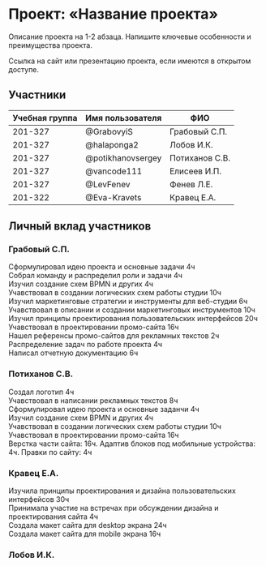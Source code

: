 # Проект: «Название проекта»

Описание проекта на 1-2 абзаца. Напишите ключевые особенности и преимущества проекта.

Ссылка на сайт или презентацию проекта, если имеются в открытом доступе.

## Участники

| Учебная группа | Имя пользователя  | ФИО                      |
|----------------|-------------------|--------------------------|
| 201-327        | @GrabovyiS        | Грабовый С.П.            |
| 201-327        | @halaponga2       | Лобов И.К.               |
| 201-327        | @potikhanovsergey | Потиханов С.В.           |
| 201-327        | @vancode111       | Елисеев И.П.             |
| 201-327        | @LevFenev         | Фенев Л.Е.               |
| 201-322        | @Eva-Kravets      | Кравец Е.А.              |

## Личный вклад участников

### Грабовый С.П.

Сформулировал идею проекта и основные задачи 4ч  
Собрал команду и распределил роли и задачи 4ч  
Изучил создание схем BPMN и других 4ч  
Учавствовал в создании логических схем работы студии 10ч  
Изучил маркетинговые стратегии и инструменты для веб-студии 6ч  
Учавствовал в описании и создании маркетинговых инструментов 10ч  
Изучил принципы проектирования пользовательских интерфейсов 20ч  
Учавствовал в проектировании промо-сайта 16ч  
Нашел референсы промо-сайтов для рекламных текстов 2ч  
Распределение задач по работе проекта 4ч  
Написал отчетную документацию 6ч  

### Потиханов С.В.

Создал логотип 4ч  
Учавствовал в написании рекламных текстов 8ч  
Сформулировал идею проекта и основные заданчи 4ч  
Изучил создание схем BPMN и других 4ч  
Учавствовал в создании логических схем работы студии 10ч  
Учавствовал в проектировании промо-сайта 16ч  
Верстка части сайта: 16ч. 
Адаптив блоков под мобильные устройства: 4ч. 
Правки по сайту: 4ч   

### Кравец Е.А.

Изучила принципы проектирования и дизайна пользовательских интерфейсов 30ч  
Принимала участие на встречах при обсуждении дизайна и проектирования сайта 4ч  
Создала макет сайта для desktop экрана 24ч  
Создала макет сайта для mobile экрана 16ч  

### Лобов И.К.

